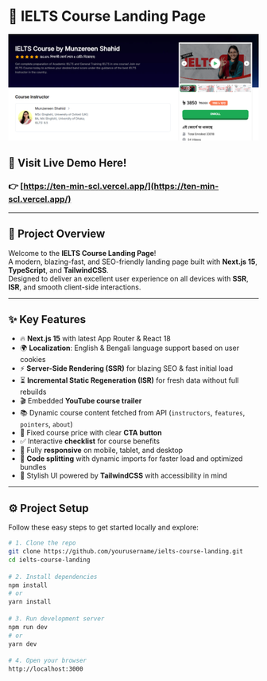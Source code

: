 # 🚀 IELTS Course Landing Page

![Project Thumbnail](./public/thumbnail.png)

## 🌟 **Visit Live Demo Here!**

### 👉 [https://ten-min-scl.vercel.app/](https://ten-min-scl.vercel.app/)
---

## 🎯 Project Overview

Welcome to the **IELTS Course Landing Page**!  
A modern, blazing-fast, and SEO-friendly landing page built with **Next.js 15**, **TypeScript**, and **TailwindCSS**.  
Designed to deliver an excellent user experience on all devices with **SSR**, **ISR**, and smooth client-side interactions.

---

## ✨ Key Features

- 🔥 **Next.js 15** with latest App Router & React 18  
- 🌍 **Localization**: English & Bengali language support based on user cookies  
- ⚡️ **Server-Side Rendering (SSR)** for blazing SEO & fast initial load  
- ⏳ **Incremental Static Regeneration (ISR)** for fresh data without full rebuilds  
- 🎬 Embedded **YouTube course trailer**  
- 📚 Dynamic course content fetched from API (`instructors`, `features`, `pointers`, `about`)  
- 💸 Fixed course price with clear **CTA button**  
- ✅ Interactive **checklist** for course benefits  
- 📱 Fully **responsive** on mobile, tablet, and desktop  
- 🧩 **Code splitting** with dynamic imports for faster load and optimized bundles  
- 🎨 Stylish UI powered by **TailwindCSS** with accessibility in mind  

---

## ⚙️ Project Setup

Follow these easy steps to get started locally and explore:

```bash
# 1. Clone the repo
git clone https://github.com/yourusername/ielts-course-landing.git
cd ielts-course-landing

# 2. Install dependencies
npm install
# or
yarn install

# 3. Run development server
npm run dev
# or
yarn dev

# 4. Open your browser
http://localhost:3000

